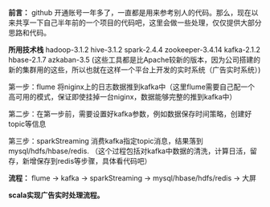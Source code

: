 **前言：**
  github 开通账号一年多了，一直都是用来参考别人的代码。那么，现在以来共享一下自己半年前的一个项目的代码吧，这里会做一些处理，仅仅提供大部分思路和代码。

**所用技术栈**
  hadoop-3.1.2
  hive-3.1.2
  spark-2.4.4
  zookeeper-3.4.14
  kafka-2.1.2
  hbase-2.1.7
  azkaban-3.5
  (这些工具都是比Apache较新的版本，因为公司搭建的新的集群用的这些，所以也就在这样一个平台上开发的实时系统（广告实时系统）)
  

第一步：flume 将niginx上的日志数据推到kafka中（这里flume需要自己配一个高可用的模式，保证即使挂掉一台niginx，数据能够完整的推到kafka中）

第二步：在第一步前，需要设置好kafka参数，例如数据保存时间策略，创建好topic等信息

第三步：sparkStreaming 消费kafka指定topic消息，结果落到mysql/hdfs/hbase/redis.
（这个过程包括对kafka中数据的清洗，计算日活，留存，新增保存到redis等步骤，具体看代码吧）

**流程：**
    flume  ->  kafka  ->  sparkStreaming  ->  mysql/hbase/hdfs/redis  ->   大屏

**scala实现广告实时处理流程。**



